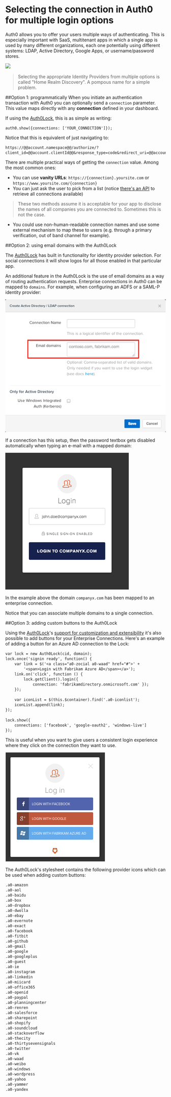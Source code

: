 # Selecting the connection in Auth0 for multiple login options

Auth0 allows you to offer your users multiple ways of authenticating. This is especially important with SaaS, multitenant apps in which a single app is used by many different organizations, each one potentially using different systems: LDAP, Active Directory, Google Apps, or username/password stores.

![](https://docs.google.com/drawings/d/1h3-gOOLOEOzbqh5c3n_9p7YNHpkffHNH7nFOgG3KM8A/pub?w=744&amp;h=307)

> Selecting the appropriate Identity Providers from multiple options is called "Home Realm Discovery". A pompous name for a simple problem.

##Option 1: programmatically
When you initiate an authentication transaction with Auth0 you can optionally send a `connection` parameter. This value maps directly with any __connection__ defined in your dashboard.

If using the [Auth0Lock](/lock), this is as simple as writing:

	auth0.show({connections: ['YOUR_CONNECTION']});


Notice that this is equivalent of just navigating to:

	https://@@account.namespace@@/authorize/?client_id=@@account.clientId@@&response_type=code&redirect_uri=@@account.callback@@&state=OPAQUE_VALUE&connection=YOUR_CONNECTION

There are multiple practical ways of getting the `connection` value. Among the most common ones:

* You can use __vanity URLs__: `https://{connection}.yoursite.com` or `https://www.yoursite.com/{connection}`
* You can just ask the user to pick from a list (notice [there's an API](/api/v1#!#get--api-connections) to retrieve all connections available)

> These two methods assume it is acceptable for your app to disclose the names of all companies you are connected to. Sometimes this is not the case.

* You could use non-human-readable connection names and use some external mechanism to map these to users (e.g. through a primary verification, out of band channel for example).

##Option 2: using email domains with the Auth0Lock

The [Auth0Lock](/lock) has built in functionality for identity provider selection. For social connections it will show logos for all those enabled in that particular app.

An additional feature in the Auth0Lock is the use of email domains as a way of routing authentication requests. Enterprise connections in Auth0 can be mapped to `domains`. For example, when configuring an ADFS or a SAML-P identity provider:

![](/media/articles/hrd/k_LcfC8PHp.png)

If a connection has this setup, then the password textbox gets disabled automatically when typing an e-mail with a mapped domain:

![](/media/articles/hrd/R7mvAZpSnf.png)

In the example above the domain `companyx.com` has been mapped to an enterprise connection.

Notice that you can associate multiple domains to a single connection.

##Option 3: adding custom buttons to the Auth0Lock

Using the [Auth0Lock](/lock)'s [support for customization and extensibility](/libraries/lock/customization) it's also possible to add buttons for your Enterprise Connections. Here's an example of adding a button for an Azure AD connection to the Lock:

```
var lock = new Auth0Lock(cid, domain);
lock.once('signin ready', function() {
    var link = $('<a class="a0-zocial a0-waad" href="#">' +
        '<span>Login with Fabrikam Azure AD</span></a>');
    link.on('click', function () {
        lock.getClient().login({
            connection: 'fabrikamdirectory.onmicrosoft.com' });
    });

    var iconList = $(this.$container).find('.a0-iconlist');
    iconList.append(link);
});

lock.show({
    connections: ['facebook', 'google-oauth2', 'windows-live']
});
```

This is useful when you want to give users a consistent login experience where they click on the connection they want to use.

![](/media/articles/hrd/hrd-custom-buttons-lock.png)

The Auth0Lock's stylesheet contains the following provider icons which can be used when adding custom buttons:

```
.a0-amazon
.a0-aol
.a0-baidu
.a0-box
.a0-dropbox
.a0-dwolla
.a0-ebay
.a0-evernote
.a0-exact
.a0-facebook
.a0-fitbit
.a0-github
.a0-gmail
.a0-google
.a0-googleplus
.a0-guest
.a0-ie
.a0-instagram
.a0-linkedin
.a0-miicard
.a0-office365
.a0-openid
.a0-paypal
.a0-planningcenter
.a0-renren
.a0-salesforce
.a0-sharepoint
.a0-shopify
.a0-soundcloud
.a0-stackoverflow
.a0-thecity
.a0-thirtysevensignals
.a0-twitter
.a0-vk
.a0-waad
.a0-weibo
.a0-windows
.a0-wordpress
.a0-yahoo
.a0-yammer
.a0-yandex
```
